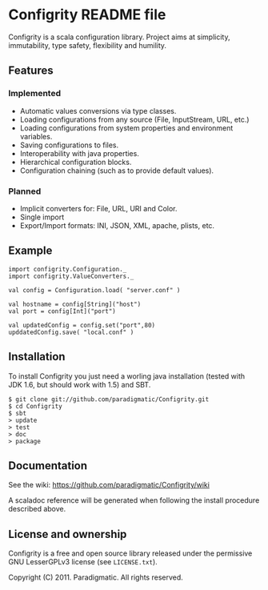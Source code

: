 # Configrity README file #

Configrity is a scala configuration library. Project aims at
simplicity, immutability, type safety, flexibility and humility.

## Features ##

### Implemented ###

  - Automatic values conversions via type classes.
  - Loading configurations from any source (File, InputStream, URL, etc.)
  - Loading configurations from system properties and environment variables.
  - Saving configurations to files.
  - Interoperability with java properties.
  - Hierarchical configuration blocks.
  - Configuration chaining (such as to provide default values).

### Planned ###
  
  - Implicit converters for: File, URL, URI and Color.
  - Single import
  - Export/Import formats: INI, JSON, XML, apache, plists, etc.

## Example ##

    import configrity.Configuration._
    import configrity.ValueConverters._
    
    val config = Configuration.load( "server.conf" )

    val hostname = config[String]("host")
    val port = config[Int]("port")

    val updatedConfig = config.set("port",80)
    upddatedConfig.save( "local.conf" )	

## Installation ##

To install Configrity you just need a worling java installation (tested with
JDK 1.6, but should work with 1.5) and SBT.

    $ git clone git://github.com/paradigmatic/Configrity.git
    $ cd Configrity
    $ sbt
    > update
    > test
    > doc
    > package

## Documentation ##

See the wiki: <https://github.com/paradigmatic/Configrity/wiki>

A scaladoc reference will be generated when following the install procedure described above.

## License and ownership ##

Configrity is a free and open source library released under the
permissive GNU LesserGPLv3 license (see `LICENSE.txt`).

Copyright (C) 2011. Paradigmatic. All rights reserved.